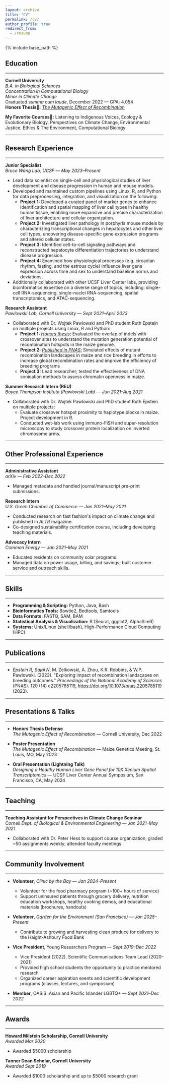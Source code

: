 ```yaml
---
layout: archive
title: "CV"
permalink: /cv/
author_profile: true
redirect_from:
  - /resume
---
```


{% include base_path %}

## Education  
---

**Cornell University**  
*B.A. in Biological Sciences*  
*Concentration in Computational Biology*  
*Minor in Climate Change*    
Graduated *summa cum laude*, December 2022 — GPA: 4.054  
**Honors Thesis🦋:** [*The Mutagenic Effect of Recombination*](https://16nikita.github.io/publication/2010-10-01-paper-title-number-2)

**My Favorite Courses🌟:** Listening to Indigenous Voices, Ecology & Evolutionary Biology, Perspectives on Climate Change, Environmental Justice, Ethics & The Environment, Computational Biology

---

## Research Experience  
---

**Junior Specialist**  
*Bruce Wang Lab, UCSF* — *May 2023–Present*  
- Lead data scientist on single-cell and physiological studies of liver development and disease progression in human and mouse models.
- Developed and maintained custom pipelines using Linux, R, and Python for data preprocessing, integration, and visualization on the following:  
  - **Project 1:** Developed a curated panel of marker genes to enhance identification and spatial mapping of liver cell types in healthy human tissue, enabling more expansive and precise characterization of liver architecture and cellular organization. 
  - **Project 2:** Investigated liver pathology in porphyria mouse models by characterizing transcriptional changes in hepatocytes and other liver cell types, uncovering disease-specific gene expression programs and altered cellular states. 
  - **Project 3:** Identified cell-to-cell signaling pathways and reconstructed hepatocyte differentiation trajectories to understand disease progression. 
  - **Project 4:** Examined how physiological processes (e.g. circadian rhythm, fasting, and the estrous cycle) influence liver gene expression across time and sex to understand baseline norms and deviations.   
- Additionally collaborated with other UCSF Liver Center labs, providing bioinformatics expertise on a diverse range of topics, including: single-cell RNA-sequencing, single-nuclei RNA-sequencing, spatial transcriptomics, and ATAC-sequencing.


**Research Assistant**  
*Pawlowski Lab, Cornell University* — *Sept 2021–April 2023*  
- Collaborated with Dr. Wojtek Pawlowski and PhD student Ruth Epstein on multiple projects using Linux, R and Python:  
  - **Project 1:** [*Honors thesis;*](https://16nikita.github.io/publication/2010-10-01-paper-title-number-2) Evaluated the overlap of indels with crossover sites to understand the mutation generation potential of recombination hotspots in the maize genome.
  - **Project 2:** [*Published in PNAS;*](https://16nikita.github.io/publication/2009-10-01-paper-title-number-1) Simulated effects of mutant recombination landscapes in maize and rice breeding in efforts to increase global recombination rates and improve the efficiency of breeding programs   
  - **Project 3:** Lead researcher; tested the effectiveness of DNA sonication methods to assess chromatin openness in maize.

**Summer Research Intern (REU)**  
*Boyce Thompson Institute (Pawlowski Lab)* — *Jun 2021–Aug 2021*  
- Collaborated with Dr. Wojtek Pawlowski and PhD student Ruth Epstein on multiple projects:
  - Evaluate crossover hotspot proximity to haplotype blocks in maize. Project development in R.
  - Conducted wet-lab work using immuno-FiSH and super-resolution microscopy to study crossover protein localization on inverted chromosome arms.  

---

## Other Professional Experience  
---

**Administrative Assistant**  
*arXiv* — *Feb 2022–Dec 2022*  
- Managed metadata and handled journal/manuscript pre-print submissions.

**Research Intern**  
*U.S. Green Chamber of Commerce* — *Jan 2021–May 2021*  
- Conducted research on fast fashion's impact on climate change and published in *ALTR* magazine.  
- Co-designed sustainability certification course, including developing teaching materials.

**Advocacy Intern**  
*Common Energy* — *Jan 2021–May 2021*  
- Educated residents on community solar programs.  
- Managed data on power usage, billing, and savings; built customer service and outreach skills.

---

## Skills  
---

- **Programming & Scripting:** Python, Java, Bash  
- **Bioinformatics Tools:** Bowtie2, Bedtools, Samtools  
- **Data Formats:** FASTQ, SAM, BAM  
- **Statistical Analysis & Visualization:** R (Seurat, ggplot2, AlphaSimR)  
- **Systems:** Unix/Linux (shell/bash), High-Performance Cloud Computing (HPC)

---

## Publications  
---

- *Epstein R, Sajai N*, M. Zelkowski, A. Zhou, K.R. Robbins, & W.P. Pawlowski. (2023). "Exploring impact of recombination landscapes on breeding outcomes." *Proceedings of the National Academy of Sciences* (PNAS). 120 (14) e2205785119, https://doi.org/10.1073/pnas.2205785119 (2023).

---

## Presentations & Talks  
---

- **Honors Thesis Defense**  
  *The Mutagenic Effect of Recombination* — Cornell University, Dec 2022  

- **Poster Presentation**  
  *The Mutagenic Effect of Recombination* — Maize Genetics Meeting, St. Louis, MO, May 2023  

- **Oral Presentation (Lightning Talk)**  
  *Designing a Healthy Human Liver Gene Panel for 10X Xenium Spatial Transcriptomics* — UCSF Liver Center Annual Symposium, San Francisco, CA, May 2024

---

## Teaching  
---

**Teaching Assistant for Perspectives in Climate Change Seminar**  
*Cornell Dept. of Biological & Environmental Engineering* — *Jan 2021–May 2021*  
- Collaborated with Dr. Peter Hess to support course organization; graded ~50 assignments weekly; attended faculty meetings

---

## Community Involvement  
---

- **Volunteer**, *Clinic by the Bay* — *Jan 2024–Present*  
  - Volunteer for the food pharmacy program (~100+ hours of service)  
  - Support uninsured patients through grocery delivery, nutrition education workshops, healthy cooking demos, and educational materials (brochures, handouts)

- **Volunteer**, *Garden for the Environment (San Francisco)* — *Jan 2025–Present*  
  - Contribute to growing and harvesting clean produce for delivery to the Haight-Ashbury Food Bank

- **Vice President**, Young Researchers Program — *Sept 2019–Dec 2022*   
  - Vice President (2022), Scientific Communications Team Lead (2020-2021)
  - Provided high school students the opportunity to practice mentored research
  - Organized career aspiration events and scientific development programs (classes, lectures, and symposium)
- **Member**, OASIS: Asian and Pacific Islander LGBTQ+ — *Sept 2021–Dec 2022*

---

## Awards  
---

**Howard Milstein Scholarship, Cornell University**  
*Awarded Mar 2020*  
- Awarded $5000 scholarship

**Tanner Dean Scholar, Cornell University**  
*Awarded Sept 2019*  
- Awarded $1000 scholarship and up to $5000 research grant


